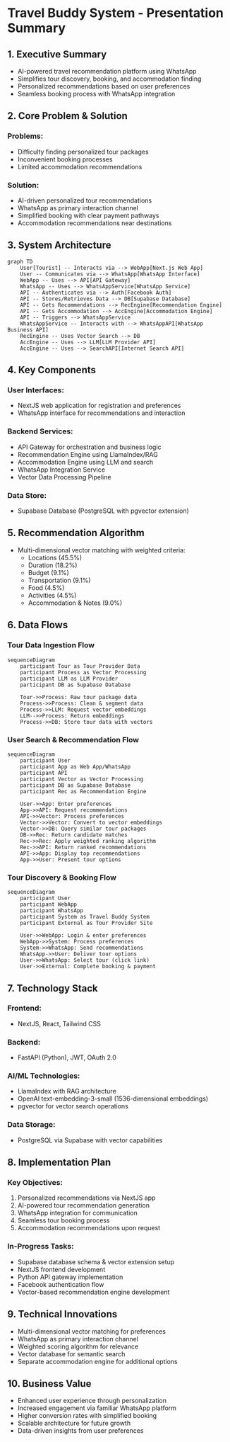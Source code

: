 # Travel Buddy System - Presentation Summary

## 1. Executive Summary
- AI-powered travel recommendation platform using WhatsApp
- Simplifies tour discovery, booking, and accommodation finding
- Personalized recommendations based on user preferences
- Seamless booking process with WhatsApp integration

## 2. Core Problem & Solution
### Problems:
- Difficulty finding personalized tour packages
- Inconvenient booking processes
- Limited accommodation recommendations

### Solution:
- AI-driven personalized tour recommendations
- WhatsApp as primary interaction channel
- Simplified booking with clear payment pathways
- Accommodation recommendations near destinations

## 3. System Architecture

```mermaid
graph TD
    User[Tourist] -- Interacts via --> WebApp[Next.js Web App]
    User -- Communicates via --> WhatsApp[WhatsApp Interface]
    WebApp -- Uses --> API[API Gateway]
    WhatsApp -- Uses --> WhatsAppService[WhatsApp Service]
    API -- Authenticates via --> Auth[Facebook Auth]
    API -- Stores/Retrieves Data --> DB[Supabase Database]
    API -- Gets Recommendations --> RecEngine[Recommendation Engine]
    API -- Gets Accommodation --> AccEngine[Accommodation Engine]
    API -- Triggers --> WhatsAppService
    WhatsAppService -- Interacts with --> WhatsAppAPI[WhatsApp Business API]
    RecEngine -- Uses Vector Search --> DB
    AccEngine -- Uses --> LLM[LLM Provider API]
    AccEngine -- Uses --> SearchAPI[Internet Search API]
```

## 4. Key Components
### User Interfaces:
- NextJS web application for registration and preferences
- WhatsApp interface for recommendations and interaction

### Backend Services:
- API Gateway for orchestration and business logic
- Recommendation Engine using LlamaIndex/RAG
- Accommodation Engine using LLM and search
- WhatsApp Integration Service
- Vector Data Processing Pipeline

### Data Store:
- Supabase Database (PostgreSQL with pgvector extension)

## 5. Recommendation Algorithm
- Multi-dimensional vector matching with weighted criteria:
  - Locations (45.5%)
  - Duration (18.2%)
  - Budget (9.1%)
  - Transportation (9.1%)
  - Food (4.5%)
  - Activities (4.5%)
  - Accommodation & Notes (9.0%)

## 6. Data Flows

### Tour Data Ingestion Flow
```mermaid
sequenceDiagram
    participant Tour as Tour Provider Data
    participant Process as Vector Processing
    participant LLM as LLM Provider
    participant DB as Supabase Database
    
    Tour->>Process: Raw tour package data
    Process->>Process: Clean & segment data
    Process->>LLM: Request vector embeddings
    LLM-->>Process: Return embeddings
    Process->>DB: Store tour data with vectors
```

### User Search & Recommendation Flow
```mermaid
sequenceDiagram
    participant User
    participant App as Web App/WhatsApp
    participant API
    participant Vector as Vector Processing
    participant DB as Supabase Database
    participant Rec as Recommendation Engine
    
    User->>App: Enter preferences
    App->>API: Request recommendations
    API->>Vector: Process preferences
    Vector->>Vector: Convert to vector embeddings
    Vector->>DB: Query similar tour packages
    DB->>Rec: Return candidate matches
    Rec->>Rec: Apply weighted ranking algorithm
    Rec->>API: Return ranked recommendations
    API->>App: Display top recommendations
    App->>User: Present tour options
```

### Tour Discovery & Booking Flow
```mermaid
sequenceDiagram
    participant User
    participant WebApp
    participant WhatsApp
    participant System as Travel Buddy System
    participant External as Tour Provider Site
    
    User->>WebApp: Login & enter preferences
    WebApp->>System: Process preferences
    System->>WhatsApp: Send recommendations
    WhatsApp->>User: Deliver tour options
    User->>WhatsApp: Select tour (click link)
    User->>External: Complete booking & payment
```

## 7. Technology Stack

### Frontend:
- NextJS, React, Tailwind CSS

### Backend:
- FastAPI (Python), JWT, OAuth 2.0

### AI/ML Technologies:
- LlamaIndex with RAG architecture
- OpenAI text-embedding-3-small (1536-dimensional embeddings)
- pgvector for vector search operations

### Data Storage:
- PostgreSQL via Supabase with vector capabilities

## 8. Implementation Plan

### Key Objectives:
1. Personalized recommendations via NextJS app
2. AI-powered tour recommendation generation
3. WhatsApp integration for communication
4. Seamless tour booking process
5. Accommodation recommendations upon request

### In-Progress Tasks:
- Supabase database schema & vector extension setup
- NextJS frontend development
- Python API gateway implementation
- Facebook authentication flow
- Vector-based recommendation engine development

## 9. Technical Innovations
- Multi-dimensional vector matching for preferences
- WhatsApp as primary interaction channel
- Weighted scoring algorithm for relevance
- Vector database for semantic search
- Separate accommodation engine for additional options

## 10. Business Value
- Enhanced user experience through personalization
- Increased engagement via familiar WhatsApp platform
- Higher conversion rates with simplified booking
- Scalable architecture for future growth
- Data-driven insights from user preferences
